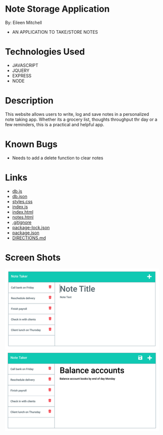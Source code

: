 # Note Storage Application

By: Eileen Mitchell
- AN APPLICATION TO TAKE/STORE NOTES

# Technologies Used
- JAVASCRIPT
- JQUERY
- EXPRESS
- NODE

# Description
This website allows users to write, log and save notes in a personalized note taking app. Whether its a grocery list, thoughts throughput thr day or a few reminders, this is a practical and helpful app.

# Known Bugs
- Needs to add a delete function to clear notes

# Links
- [db.js](./db/db.js)
- [db.json](./db/db.json)
- [styles.css](./public/assets/css/styles.css)
- [index.js](./public/assets/js/index.js)
- [index.html](./public/index.html)
- [notes.html](./public/notes.html)
- [.gitignore](./gitignore)
- [package-lock.json](./package-lock.json)
- [package.json](./package.json)
- [DIRECTIONS.md](./DIRECTIONS.md)

# Screen Shots
![Project connection](./Assets/11-express-homework-demo-01.png)
![Project connection](./Assets/11-express-homework-demo-02.png)

